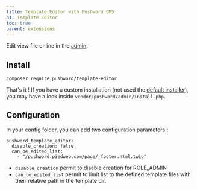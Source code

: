 ```yaml
---
title: Template Editor with Pushword CMS
h1: Template Editor
toc: true
parent: extensions
---
```


Edit view file online in the [admin](https://pushword.piedweb.com/extension/admin).

## Install

```shell
composer require pushword/template-editor
```

That's it ! If you have a custom installation (not used the [default installer](/installation)),
you may have a look inside `vendor/pushword/admin/install.php`.


## Configuration

In your config folder, you can add two configuration parameters :

```shell
pushword_template_editor:
  disable_creation: false
  can_be_edited_list:
    - "/pushword.piedweb.com/page/_footer.html.twig"
```

* `disable_creation` permit to disable creation for ROLE_ADMIN
* `can_be_edited_list` permit to limit list to the defined template files with their relative path in the template dir.